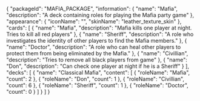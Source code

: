 {
    "packageId": "MAFIA_PACKAGE",
    "information": {
        "name": "Mafia",
        "description": "A deck containing roles for playing the Mafia party game"
    },
    "appearance": {
        "iconName": "",
        "skinName": "leather_texture_skin"
    },
    "cards": [
        {
            "name": "Mafia",
            "description": "Mafia kills one player at night. Tries to kill all red players"
        },
        {
            "name": "Sheriff",
            "description": "A role who investigates the identity of other players to find the Mafia members."
        },
        {
            "name": "Doctor",
            "description": "A role who can heal other players to protect them from being eliminated by the Mafia."
        },
        {
            "name": "Civillian",
            "description": "Tries to remove all black players from game"
        },
        {
            "name": "Don",
            "description": "Can check one player at night if he is a Sheriff"
        }
    ],
    "decks": [
        {
            "name": "Classical Mafia",
            "content": [
                {
                    "roleName": "Mafia",
                    "count": 2
                },
                {
                    "roleName": "Don",
                    "count": 1
                },
                {
                    "roleName": "Civillian",
                    "count": 6
                },
                {
                    "roleName": "Sheriff",
                    "count": 1
                },
                {
                    "roleName": "Doctor",
                    "count": 0
                }
            ]
        }
    ]
}
